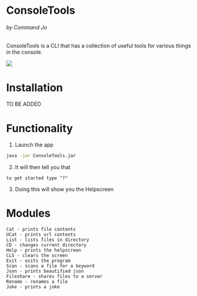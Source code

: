 # ConsoleTools
###### by Command Jo

ConsoleTools is a CLI that has a collection of useful tools
for various things in the console.

![](https://i.imgur.com/4lVjrRF.png)

# Installation
TO BE ADDED


# Functionality
1. Launch the app
```bash
java -jar ConsoleTools.jar
```
2. It will then tell you that
```text
to get started type "?"
```
3. Doing this will show you the Helpscreen


# Modules
    Cat - prints file contents
    UCat - prints url contents
    List - lists files in directory
    CD - changes current directory
    Help - prints the helpscreen
    CLS - clears the screen
    Exit - exits the program
    Scan - scans a file for a keyword
    Json - prints beautified json
    Fileshare - shares files to a server
    Rename - renames a file
    Joke - prints a joke
